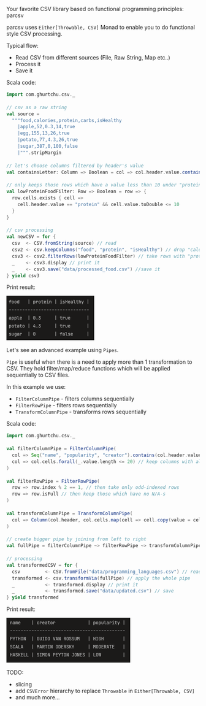 Your favorite CSV library based on functional programming principles: parcsv

parcsv uses `Either[Throwable, CSV]` Monad to enable you to do functional style CSV processing.

Typical flow:
 - Read CSV from different sources (File, Raw String, Map etc..)
 - Process it
 - Save it

Scala code:

```scala
import com.ghurtchu.csv._

// csv as a raw string
val source =
  """food,calories,protein,carbs,isHealthy
    |apple,52,0.3,14,true
    |egg,155,13,26,true
    |potato,77,4.3,26,true
    |sugar,387,0,100,false
    |""".stripMargin

// let's choose columns filtered by header's value
val containsLetter: Column => Boolean = col => col.header.value.contains("o")

// only keeps those rows which have a value less than 10 under "protein" header
val lowProteinFoodFilter: Row => Boolean = row => {
  row.cells.exists { cell =>
    cell.header.value == "protein" && cell.value.toDouble <= 10
  }
}

// csv processing
val newCSV = for {
  csv  <- CSV.fromString(source) // read
  csv2 <- csv.keepColumns("food", "protein", "isHealthy") // drop "calories" and "carbs"
  csv3 <- csv2.filterRows(lowProteinFoodFilter) // take rows with "protein" value less than 10
  _    <- csv3.display // print it
  _    <- csv3.save("data/processed_food.csv") //save it
} yield csv3
```

Print result:

![My Image](screenshot_food.png)

Let's see an advanced example using `Pipes`.

`Pipe` is useful when there is a need to apply more than 1 transformation to CSV. 
They hold filter/map/reduce functions which will be applied sequentially to CSV files.

In this example we use:

- `FilterColumnPipe` - filters columns sequentially
- `FilterRowPipe` - filters rows sequentially
- `TransformColumnPipe` - transforms rows sequentially

Scala code:

```scala
import com.ghurtchu.csv._

val filterColumnPipe = FilterColumnPipe(
  col => Seq("name", "popularity", "creator").contains(col.header.value), // choose columns by names
  col => col.cells.forall(_.value.length <= 20) // keep columns with all values shorter than 20 characters
)

val filterRowPipe = FilterRowPipe(
  row => row.index % 2 == 1, // then take only odd-indexed rows
  row => row.isFull // then keep those which have no N/A-s
)

val transformColumnPipe = TransformColumnPipe(
  col => Column(col.header, col.cells.map(cell => cell.copy(value = cell.value.toUpperCase))) // make all values uppercase
)

// create bigger pipe by joining from left to right
val fullPipe = filterColumnPipe ~> filterRowPipe ~> transformColumnPipe

// processing
val transformedCSV = for {
  csv         <- CSV.fromFile("data/programming_languages.csv") // read
  transformed <- csv.transformVia(fullPipe) // apply the whole pipe
  _           <- transformed.display // print it 
  _           <- transformed.save("data/updated.csv") // save
} yield transformed

```

Print result:

![My Image](screenshot_languages.png)


TODO:
 - slicing
 - add `CSVError` hierarchy to replace `Throwable` in `Either[Throwable, CSV]`
 - and much more...
